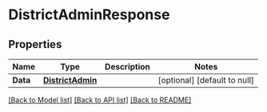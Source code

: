 # DistrictAdminResponse

## Properties
Name | Type | Description | Notes
------------ | ------------- | ------------- | -------------
**Data** | [**DistrictAdmin**](DistrictAdmin.md) |  | [optional] [default to null]

[[Back to Model list]](../README.md#documentation-for-models) [[Back to API list]](../README.md#documentation-for-api-endpoints) [[Back to README]](../README.md)


